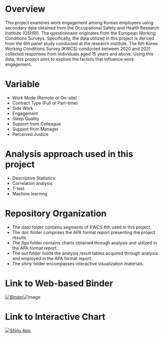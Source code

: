 # Overview
This project examines work engagement among Korean employees using secondary data obtained from the Occupational Safety and Health Research Institute (OSHRI). The questionnaire originates from the European Working Conditions Surveys. Specifically, the data utilized in this project is derived from the 6th panel study conducted at the research institute. The 6th Korea Working Conditions Survey (KWCS) conducted between 2020 and 2021 collected responses from individuals aged 15 years and above. Using this data, this project aims to explore the factors that influence work engagement.

# Variable
* Work Mode (Remote or On-site)
* Contract Type (Full or Part-time)
* Side Work
* Engagement
* Sleep Quality
* Support from Colleague
* Support from Manager
* Perceived Justice

# Analysis approach used in this project
* Descriptive Statistics
* Correlation analysis
* T-test
* Machine learning

# Repository Organization
* The _data_ folder contains segments of KWCS 6th used in this project.
* The _doc_ folder comprises the APA format report presenting the project results.
* The _figs_ folder contains charts obtained through analysis and utilized in the APA format report.
* The _out_ folder holds the analysis result tables acquired through analysis and employed in the APA format report.
* The _shiny_ folder encompasses interactive visualization materials.

# Link to Web-based Binder
[![Binder](https://mybinder.org/badge_logo.svg)](https://mybinder.org/v2/gh/mjshim0220/psy8712-final/HEAD?urlpath=rstudio)![image](https://github.com/mjshim0220/psy8712-final/assets/156954978/0b649d81-1cf7-48c2-8c44-175481bca047)


# Link to Interactive Chart
[![Shiny App](https://img.shields.io/badge/Shiny-App-blue?style=flat&logo=R)](https://github.com/mjshim0220/psy8712-final/assets/156954978/1738930b-f49e-4682-92c9-df7610e11a26)


